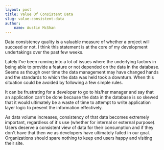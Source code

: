 ```yaml
---
layout: post
title: Value Of Consistent Data
slug: value-consistent-data
author:
    name: Austin McShan
---
```

Data consistency quality is a valuable measure of whether a project will succeed or not. I think this statement is at the core of my development undertakings over the past few weeks.

Lately I've been running into a lot of issues where the underlying factors in being able to provide a feature or not depended on the data in the database. Seems as though over time the data management may have changed hands and the standards to which the data was held took a downturn. When this situation could be avoided by following a few simple rules.

It can be frustrating for a developer to go to his/her manager and say that an application can't be done because the data in the database is so skewed that it would ultimately be a waste of time to attempt to write application layer logic to present the information effectively.

As data volume increases, consistency of that data becomes extremely important, regardless of it's use (whether for internal or external purpose). Users deserve a consistent view of data for their consumption and if they don't have that then we as developers have ultimately failed in our goal. Organizations should spare nothing to keep end users happy and visiting their site.
